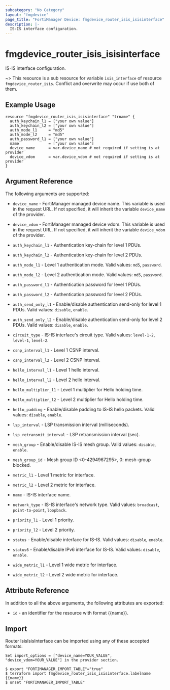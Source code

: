 ```yaml
---
subcategory: "No Category"
layout: "fmgdevice"
page_title: "FortiManager Device: fmgdevice_router_isis_isisinterface"
description: |-
  IS-IS interface configuration.
---
```


# fmgdevice_router_isis_isisinterface
IS-IS interface configuration.

~> This resource is a sub resource for variable `isis_interface` of resource `fmgdevice_router_isis`. Conflict and overwrite may occur if use both of them.



## Example Usage

```hcl
resource "fmgdevice_router_isis_isisinterface" "trname" {
  auth_keychain_l1 = ["your own value"]
  auth_keychain_l2 = ["your own value"]
  auth_mode_l1     = "md5"
  auth_mode_l2     = "md5"
  auth_password_l1 = ["your own value"]
  name             = ["your own value"]
  device_name      = var.device_name # not required if setting is at provider
  device_vdom      = var.device_vdom # not required if setting is at provider
}
```

## Argument Reference


The following arguments are supported:

* `device_name` - FortiManager managed device name. This variable is used in the request URL. If not specified, it will inherit the variable `device_name` of the provider.
* `device_vdom` - FortiManager managed device vdom. This variable is used in the request URL. If not specified, it will inherit the variable `device_vdom` of the provider.

* `auth_keychain_l1` - Authentication key-chain for level 1 PDUs.
* `auth_keychain_l2` - Authentication key-chain for level 2 PDUs.
* `auth_mode_l1` - Level 1 authentication mode. Valid values: `md5`, `password`.

* `auth_mode_l2` - Level 2 authentication mode. Valid values: `md5`, `password`.

* `auth_password_l1` - Authentication password for level 1 PDUs.
* `auth_password_l2` - Authentication password for level 2 PDUs.
* `auth_send_only_l1` - Enable/disable authentication send-only for level 1 PDUs. Valid values: `disable`, `enable`.

* `auth_send_only_l2` - Enable/disable authentication send-only for level 2 PDUs. Valid values: `disable`, `enable`.

* `circuit_type` - IS-IS interface's circuit type. Valid values: `level-1-2`, `level-1`, `level-2`.

* `csnp_interval_l1` - Level 1 CSNP interval.
* `csnp_interval_l2` - Level 2 CSNP interval.
* `hello_interval_l1` - Level 1 hello interval.
* `hello_interval_l2` - Level 2 hello interval.
* `hello_multiplier_l1` - Level 1 multiplier for Hello holding time.
* `hello_multiplier_l2` - Level 2 multiplier for Hello holding time.
* `hello_padding` - Enable/disable padding to IS-IS hello packets. Valid values: `disable`, `enable`.

* `lsp_interval` - LSP transmission interval (milliseconds).
* `lsp_retransmit_interval` - LSP retransmission interval (sec).
* `mesh_group` - Enable/disable IS-IS mesh group. Valid values: `disable`, `enable`.

* `mesh_group_id` - Mesh group ID &lt;0-4294967295&gt;, 0: mesh-group blocked.
* `metric_l1` - Level 1 metric for interface.
* `metric_l2` - Level 2 metric for interface.
* `name` - IS-IS interface name.
* `network_type` - IS-IS interface's network type. Valid values: `broadcast`, `point-to-point`, `loopback`.

* `priority_l1` - Level 1 priority.
* `priority_l2` - Level 2 priority.
* `status` - Enable/disable interface for IS-IS. Valid values: `disable`, `enable`.

* `status6` - Enable/disable IPv6 interface for IS-IS. Valid values: `disable`, `enable`.

* `wide_metric_l1` - Level 1 wide metric for interface.
* `wide_metric_l2` - Level 2 wide metric for interface.


## Attribute Reference

In addition to all the above arguments, the following attributes are exported:
* `id` - an identifier for the resource with format {{name}}.

## Import

Router IsisIsisInterface can be imported using any of these accepted formats:
```
Set import_options = ["device_name=YOUR_VALUE", "device_vdom=YOUR_VALUE"] in the provider section.

$ export "FORTIMANAGER_IMPORT_TABLE"="true"
$ terraform import fmgdevice_router_isis_isisinterface.labelname {{name}}
$ unset "FORTIMANAGER_IMPORT_TABLE"
```

